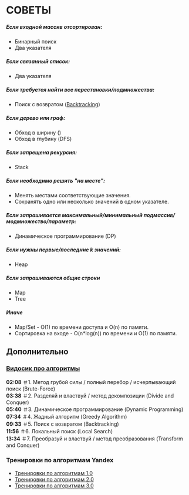 # СОВЕТЫ

##### Если входной массив отсортирован: 
- Бинарный поиск
- Два указателя

##### Если связанный список:
- Два указателя

##### Если требуется найти все перестановки/подмножества:
- Поиск с возвратом ([Backtracking](https://ru.wikipedia.org/wiki/%D0%9F%D0%BE%D0%B8%D1%81%D0%BA_%D1%81_%D0%B2%D0%BE%D0%B7%D0%B2%D1%80%D0%B0%D1%82%D0%BE%D0%BC))

##### Если дерево или граф:
- Обход в ширину ()
- Обход в глубину (DFS)

##### Если запрещена рекурсия:
- Stack

##### Если необходимо решить "на месте":
- Менять местами соответствующие значения.
- Сохранять одно или несколько значений в одном указателе.

##### Если запрашивается максимальный/минимальный подмассив/модмножество/параметр:
- Динамическое программирование (DP)

##### Если нужны первые/последние k значений:
- Heap

##### Если запрашиваются общие строки
- Map
- Tree

##### Иначе
- Map/Set - O(1) по времени доступа и O(n) по памяти.
- Сортировка на входе - O(n*log(n)) по времени и O(1) по памяти.

## Дополнительно

### [Видосик про алгоритмы](https://youtu.be/CB9bS46vl04)  
**02:08** ＃1. Метод грубой силы / полный перебор / исчерпывающий поиск (Brute-Force)  
**03:38** ＃2. Разделяй и властвуй / метод декомпозиции (Divide and Conquer)  
**05:40** ＃3. Динамическое программирование (Dynamic Programming)  
**07:34** ＃4. Жадный алгоритм (Greedy Algorithm)  
**09:33** ＃5. Поиск с возвратом (Backtracking)  
**11:56** ＃6. Локальный поиск (Local Search)  
**13:34** ＃7. Преобразуй и властвуй / метод преобразования (Transform and Conquer)

### Тренировки по алгоритмам Yandex
* [Тренировки по алгоритмам 1.0](https://yandex.ru/yaintern/algorithm-training_1)
* [Тренировки по алгоритмам 2.0](https://yandex.ru/yaintern/algorithm-training_2)
* [Тренировки по алгоритмам 3.0](https://yandex.ru/yaintern/algorithm-training)
